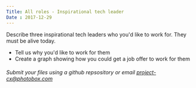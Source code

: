 ```yaml
---
Title: All roles - Inspirational tech leader
Date : 2017-12-29
---
```

Describe three inspirational tech leaders who you'd like to work for. They must be alive today.

- Tell us why you'd like to work for them
- Create a graph showing how you could get a job offer to work for them

###### Submit your files using a github repsository or email project-cx@photobox.com
